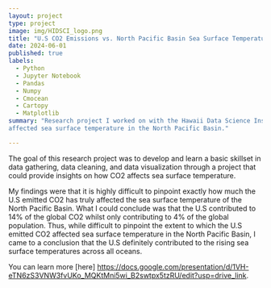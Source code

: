 ```yaml
---
layout: project
type: project
image: img/HIDSCI_logo.png
title: "U.S CO2 Emissions vs. North Pacific Basin Sea Surface Temperature"
date: 2024-06-01
published: true
labels:
  - Python
  - Jupyter Notebook
  - Pandas
  - Numpy
  - Cmocean
  - Cartopy
  - Matplotlib
summary: "Research project I worked on with the Hawaii Data Science Institute, where I explored the extent to which the release of CO2 gas by the U.S has
affected sea surface temperature in the North Pacific Basin."

---
```

The goal of this research project was to develop and learn a basic skillset in data gathering, data cleaning, and data visualization through a project that could provide
insights on how CO2 affects sea surface temperature.

My findings were that it is highly difficult to pinpoint exactly how much the U.S emitted CO2 has truly affected the sea surface temperature of the North Pacific Basin. What
I could conclude was that the U.S contributed to 14% of the global CO2 whilst only contributing to 4% of the global population. Thus, while difficult to pinpoint the extent to
which the U.S emitted CO2 affected sea surface temperature in the North Pacific Basin, I came to a conclusion that the U.S definitely contributed to the rising sea surface 
temperatures across all oceans.

You can learn more [here] https://docs.google.com/presentation/d/1VH-eTN6zS3VNW3fvUKo_MQKtMni5wi_B2swtpx5tzRU/edit?usp=drive_link.
